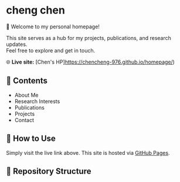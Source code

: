 # cheng chen

👋 Welcome to my personal homepage!

This site serves as a hub for my projects, publications, and research updates.  
Feel free to explore and get in touch.

🌐 **Live site:** [Chen's HP]https://chencheng-976.github.io/homepage/)

## 📄 Contents
- About Me
- Research Interests
- Publications
- Projects
- Contact

## 🚀 How to Use
Simply visit the live link above. This site is hosted via [GitHub Pages](https://pages.github.com/).

## 📁 Repository Structure

